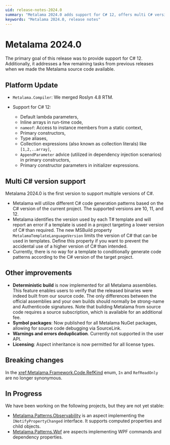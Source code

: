 ```yaml
---
uid: release-notes-2024.0
summary: "Metalama 2024.0 adds support for C# 12, offers multi C# version support, and introduces deterministic build for all Metalama assemblies. Other improvements include published symbol packages, warnings and errors deduplication, and updated licensing."
keywords: "Metalama 2024.0, release notes"
---
```


# Metalama 2024.0

The primary goal of this release was to provide support for C# 12. Additionally, it addresses a few remaining tasks from previous releases when we made the Metalama source code available.

## Platform Update

* `Metalama.Compiler`: We merged Roslyn 4.8 RTM.
* Support for C# 12:

   * Default lambda parameters,
   * Inline arrays in run-time code,
   * `nameof`: Access to instance members from a static context,
   * Primary constructors,
   * Type aliases,
   * Collection expressions (also known as collection literals) like `[1,2,..array]`,
   * `AppendParameter` advice (utilized in dependency injection scenarios) in primary constructors,
   * Primary constructor parameters in initializer expressions.

## Multi C# version support

Metalama 2024.0 is the first version to support multiple versions of C#.

* Metalama will utilize different C# code generation patterns based on the C# version of the current project. The supported versions are 10, 11, and 12.
* Metalama identifies the version used by each T# template and will report an error if a template is used in a project targeting a lower version of C# than required. The new MSBuild property `MetalamaTemplateLanguageVersion` limits the version of C# that can be used in templates. Define this property if you want to prevent the accidental use of a higher version of C# than intended.
* Currently, there is no way for a template to conditionally generate code patterns according to the C# version of the target project.

## Other improvements

* **Deterministic build** is now implemented for all Metalama assemblies. This feature enables users to verify that the released binaries were indeed built from our source code. The only differences between the official assemblies and your own builds should normally be strong-name and Authenticode signatures. Note that building Metalama from source code requires a source subscription, which is available for an additional fee.
* **Symbol packages**: Now published for all Metalama NuGet packages, allowing for source code debugging via SourceLink.
* **Warnings and errors deduplication**. Currently not supported in the user API.
* **Licensing**: Aspect inheritance is now permitted for all license types.

## Breaking changes

In the <xref:Metalama.Framework.Code.RefKind> enum, `In` and `RefReadOnly` are no longer synonymous.

## In Progress

We have been working on the following projects, but they are not yet stable:

* [Metalama.Patterns.Observability](https://github.com/postsharp/Metalama.Patterns/tree/release/2024.0/src/Metalama.Patterns.Observability) is an aspect implementing the `INotifyPropertyChanged` interface. It supports computed properties and child objects.
* [Metalama.Patterns.Wpf](https://github.com/postsharp/Metalama.Patterns/tree/release/2024.0/src/Metalama.Patterns.Wpf) are aspects implementing WPF commands and dependency properties.


